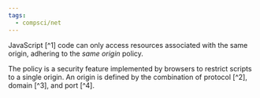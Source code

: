 ```yaml
---
tags:
  - compsci/net
---
```

JavaScript [^1] code can only access resources associated with the same origin, adhering to the *same origin* policy. 

The policy is a security feature implemented by browsers to restrict scripts to a single origin. An origin is defined by the combination of protocol [^2], domain [^3], and port [^4].